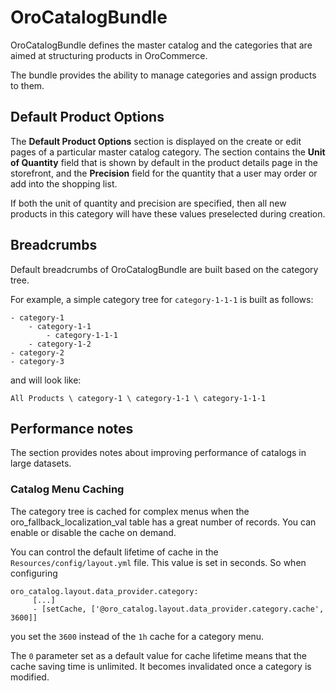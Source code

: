 <a id="bundle-docs-commerce-catalog-bundle"></a>

# OroCatalogBundle

OroCatalogBundle defines the master catalog and the categories that are aimed at structuring products in OroCommerce.

The bundle provides the ability to manage categories and assign products to them.

## Default Product Options

The **Default Product Options** section is displayed on the create or edit pages of a particular master catalog category. The section contains the **Unit of Quantity** field that is shown by default in the product details page in the storefront, and the **Precision** field for the quantity that a user may order or add into the shopping list.

If both the unit of quantity and precision are specified, then all new products in this category will have these values preselected during creation.

## Breadcrumbs

Default breadcrumbs of OroCatalogBundle are built based on the category tree.

For example, a simple category tree for `category-1-1-1` is built as follows:

```none
- category-1
    - category-1-1
        - category-1-1-1
    - category-1-2
- category-2
- category-3
```

and will look like:

```none
All Products \ category-1 \ category-1-1 \ category-1-1-1
```

## Performance notes

The section provides notes about improving performance of catalogs in large datasets.

### Catalog Menu Caching

The category tree is cached for complex menus when the oro_fallback_localization_val table has a great number of records. You can enable or disable the cache on demand.

You can control the default lifetime of cache in the `Resources/config/layout.yml` file. This value is set in seconds. So when configuring

```none
oro_catalog.layout.data_provider.category:
     [...]
     - [setCache, ['@oro_catalog.layout.data_provider.category.cache', 3600]]
```

you set the `3600` instead of the `1h` cache for a category menu.

The `0` parameter set as a default value for cache lifetime means that the cache saving time is unlimited. It becomes invalidated once a category is modified.

<!-- Frontend -->
